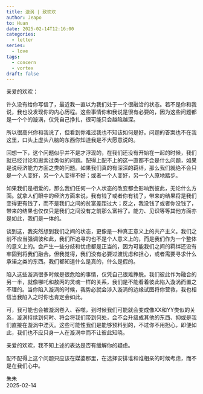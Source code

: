 ```yaml
---
title: 漩涡 | 致欢欢
author: Jeapo
to: Huan
date: 2025-02-14T12:16:00
categories:
  - letter
series:
  - love
tags:
  - concern
  - vortex
draft: false
---
```

亲爱的欢欢：

许久没有给你写信了，最近我一直以为我们处于一个很融洽的状态。若不是你和我说，我也没发现你的内心历程。这些事情你和我说是很有必要的，因为这些问题都是一个个的漩涡，仅凭自己挣扎，很可能只会越陷越深。

所以很高兴你和我说了，但看到你难过我也不知该如何是好。问题的答案也不在我这里，口头上虚头八脑的东西你知道我是不大愿意说的。

回想一下，这个问题似乎并不是才浮现的，在我们还没有开始在一起的时候，我们就已经讨论和思索过类似的问题。配得上配不上的这一直都不会是什么问题，如果是说经济能力方面之类的问题。如果我们真的有深深的羁绊，那么我们就绝不会只是一个人变好，另一个人变得不好；或者一个人变好，另一个人原地踏步。

如果我们是相爱的，那么我们任何一个人状态的改变都会影响到彼此，无论什么方面。就拿人们眼中的经济方面来说，我有钱了或者你有钱了，带来的结果将是我们变得更有钱了，而不是我们之间的贫富差距过大；反之，我没钱了或者你没钱了，带来的结果也仅仅只是我们之间没有之前那么富裕了。能力、见识等等其他方面亦是如此，我们是一体的。

谈到这，我突然想到我们之间的状态，更像是一种真正意义上的共产主义。我们之前不应当强调彼和此，我们所追寻的也不是个人意义上的，而是我们作为一个整体的意义上的。会产生一些分歧和忧虑都是正当的，因为可能我们之间的羁绊还没有牢固到将我们融合。但我觉得，我们没有必要过渡忧虑和担心，或者需要寻求什么承诺之类的东西。我们都知道什么是真的，什么是假的。

陷入这些漩涡很多时候是很危险的事情，仅凭自己很难挣脱。我们彼此作为融合的另一半，就像哪吒和敖丙的灵魂一样的关系，我们是不能看着彼此陷入漩涡而置之不理的。当你陷入漩涡的时候，我势必就会涉入漩涡的边缘试图将你营救，我也相信当我陷入之时你也肯定会如此。

可，我可能也会被漩涡卷入、吞噬，到时候我们可能就会变成像XX和YY类似的关系，漩涡持续到何时、将会将我们带到何处，会不会升级成其他的东西、抑或是我们直接在漩涡中湮灭。这些可能性我们是能够预料到的，不过你不用担心，即便如此，我们也不应只身一人在漩涡中而不让彼此知晓。

亲爱的欢欢，我不知上述的表达是否有缓解你的疑虑。

配不配得上这个问题只应该在媒婆那里，在选择安排谁和谁相亲的时候考虑，而不是在我们心中。

朱朱  
2025-02-14
